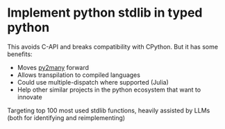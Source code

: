 # Implement python stdlib in typed python

This avoids C-API and breaks compatibility with CPython. But it has some benefits:

* Moves [py2many](http://github.com/py2many/py2many) forward
* Allows transpilation to compiled languages
* Could use multiple-dispatch where supported (Julia)
* Help other similar projects in the python ecosystem that want to innovate

Targeting top 100 most used stdlib functions, heavily assisted by LLMs (both for identifying and
reimplementing)
